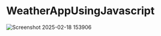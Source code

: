 # WeatherAppUsingJavascript

![Screenshot 2025-02-18 153906](https://github.com/user-attachments/assets/569863a4-5f07-42f5-8392-f04c94cf0763)
